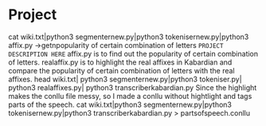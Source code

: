 # Project
cat wiki.txt|python3 segmenternew.py|python3 tokenisernew.py|python3 affix.py   ->getnpopularity of certain combination of letters
`PROJECT DESCRIPTION HERE`
affix.py is to find out the popularity of certain combination of letters.
realaffix.py is to highlight the real affixes in Kabardian and compare the popularity of certain combination of letters with the real affixes.
head wiki.txt| python3 segmenternew.py|python3 tokeniser.py| python3 realaffixes.py| python3 transcriberkabardian.py
Since the highlight makes the conllu file messy, so I made a conllu without hightlight and tags parts of the speech.
cat wiki.txt|python3 segmenternew.py|python3 tokenisernew.py|python3 transcriberkabardian.py > partsofspeech.conllu
